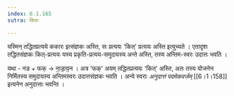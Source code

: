 ```yaml
---
index: 6.1.165
sutra: कितः

---
```

यस्मिन् तद्धितप्रत्यये ककारः इत्संज्ञकः अस्ति, सः प्रत्ययः 'कित्' प्रत्ययः अस्ति इत्युच्यते । एतादृशः तद्धितसंज्ञकः  कित्-प्रत्ययः यस्य प्रकृति-प्रत्यय-समुदायस्य अन्ते अस्ति, तस्य अन्तिम-स्वरः उदात्तः भवति । 



यथा - नड + फक्  → ना॒डा॒य॒न । अत्र 'फक्' अयम् तद्धितप्रत्ययः 'कित्' अस्ति, अतः तस्य योजनेन निर्मितस्य समुदायस्य अन्तिमस्वरः उदात्तसंज्ञकः भवति । अन्ये स्वराः  _अनुदात्तं पदमेकवर्जम्_ [[6।1।158]] इत्यनेन अनुदात्ताः भवन्ति । 



